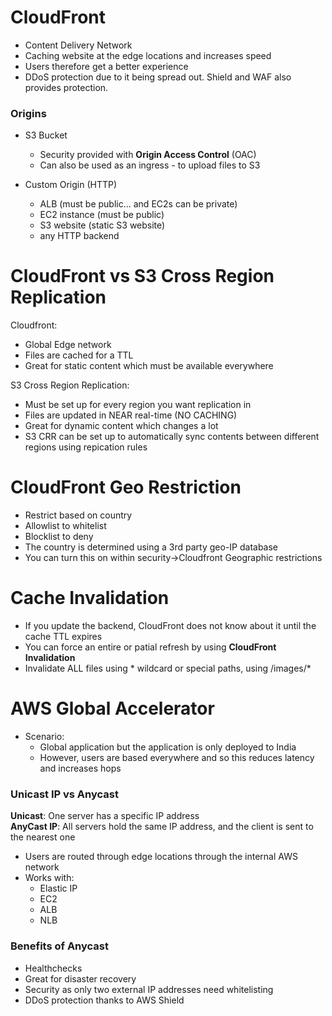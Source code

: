# CloudFront

* Content Delivery Network
* Caching website at the edge locations and increases speed
* Users therefore get a better experience
* DDoS protection due to it being spread out. Shield and WAF also provides protection.

### Origins

* S3 Bucket
    * Security provided with **Origin Access Control** (OAC)
    * Can also be used as an ingress - to upload files to S3
 
* Custom Origin (HTTP)
    * ALB (must be public... and EC2s can be private)
    * EC2 instance (must be public)
    * S3 website (static S3 website)
    * any HTTP backend

# CloudFront vs S3 Cross Region Replication 

Cloudfront:
* Global Edge network
* Files are cached for a TTL
* Great for static content which must be available everywhere

S3 Cross Region Replication:
* Must be set up for every region you want replication in
* Files are updated in NEAR real-time (NO CACHING)
* Great for dynamic content which changes a lot
* S3 CRR can be set up to automatically sync contents between different regions using repication rules

# CloudFront Geo Restriction

* Restrict based on country
* Allowlist to whitelist
* Blocklist to deny
* The country is determined using a 3rd party geo-IP database
* You can turn this on within security->Cloudfront Geographic restrictions

# Cache Invalidation

* If you update the backend, CloudFront does not know about it until the cache TTL expires
* You can force an entire or patial refresh by using **CloudFront Invalidation**
* Invalidate ALL files using * wildcard or special paths, using /images/*

# AWS Global Accelerator
  
* Scenario:
    * Global application but the application is only deployed to India
    * However, users are based everywhere and so this reduces latency and increases hops

### Unicast IP vs Anycast
**Unicast**: One server has a specific IP address  
**AnyCast IP**: All servers hold the same IP address, and the client is sent to the nearest one  
* Users are routed through edge locations through the internal AWS network  
* Works with:   
    * Elastic IP
    * EC2 
    * ALB
    * NLB

### Benefits of Anycast
* Healthchecks
* Great for disaster recovery
* Security as only two external IP addresses need whitelisting
* DDoS protection thanks to AWS Shield
   














